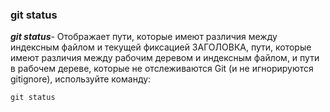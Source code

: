 ### git status


***git status***- Отображает пути, которые имеют различия между индексным файлом и текущей фиксацией ЗАГОЛОВКА, пути, которые имеют различия между рабочим деревом и индексным файлом, и пути в рабочем дереве, которые не отслеживаются Git (и не игнорируются gitignore), используйте команду:

~~~
git status 
